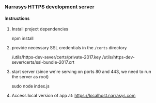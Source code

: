 ### Narrasys HTTPS development server

#### Instructions

1. Install project dependencies 


    npm install

2. provide necessary SSL credentials in the <code>/certs</code> directory


    <client-dir>/utils/https-dev-sever/certs/private-2017.key
    <client-dir>/utils/https-dev-sever/certs/ssl-bundle-2017.crt
    
    
3. start server (since we're serving on ports 80 and 443, we need to run the server as root)


    sudo node index.js
    
   
4. Access local version of app at: https://localhost.narrasys.com     
        

